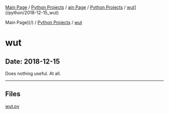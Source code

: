 [Main Page](/) / [Python Projects](/python) / [ain Page](/) / [Python Projects](/python) / [wut](/python/2018-12-15_wut)](/python/2018-12-15_wut)

Main Page](/) / [Python Projects](/python) / [wut](/python/2018-12-15_wut)

# wut

## Date: 2018-12-15

Does nothing useful. At all.

-----

## Files

[wut.py](wut.py)